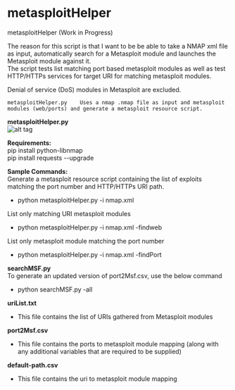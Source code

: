 # metasploitHelper
metasploitHelper (Work in Progress)  

The reason for this script is that I want to be be able to take a NMAP xml file as input, automatically search for a Metasploit module and launches the Metasploit module against it.    
The script tests list matching port based metasploit modules as well as test HTTP/HTTPs services for target URI for matching metasploit modules.

Denial of service (DoS) modules in Metasploit are excluded.

```
metasploitHelper.py    Uses a nmap .nmap file as input and metasploit modules (web/ports) and generate a metasploit resource script.
```   
  
**metasploitHelper.py**  
![alt tag](https://raw.githubusercontent.com/milo2012/metasploitHelper/master/screenshot3.png)  

**Requirements:**  
pip install python-libnmap  
pip install requests --upgrade  
    
**Sample Commands:**    
Generate a metasploit resource script containing the list of exploits matching the port number and HTTP/HTTPs URI path.
- python metasploitHelper.py -i nmap.xml  
  
List only matching URI metasploit modules  
- python metasploitHelper.py -i nmap.xml -findweb  
  
List only metasploit module matching the port number   
- python metasploitHelper.py -i nmap.xml -findPort  

  
**searchMSF.py**    
To generate an updated version of port2Msf.csv, use the below command  
- python searchMSF.py -all  
    
**uriList.txt**    
- This file contains the list of URIs gathered from Metasploit modules  
  
**port2Msf.csv**      
- This file contains the ports to metasploit module mapping (along with any additional variables that are required to be supplied)  
  
**default-path.csv**      
- This file contains the uri to metasploit module mapping   
          
